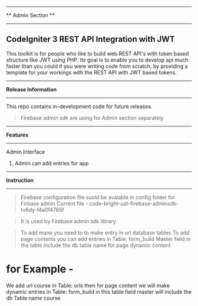 
*******************************
** Admin Section **
*********************************
## CodeIgniter 3 REST API Integration with JWT
This toolkit is for people who like to build web REST API's with token based structure like JWT using PHP. Its goal is to enable you to develop api much faster than you could if you were writing code from scratch, by providing a template for your workings with the REST API with JWT based tokens.

*********************
**Release Information**
*********************
This repo contains in-development code for future releases.

>Firebase admin sdk are using for Admin section separately 

*********
**Features**
*********

Admin Interface 
1. Admin can add entries for app
***********
**Instruction**
***********


>Firebase configuration file suold be avaiable in config folder for Firbase admin 
Current file - code-bright-uat-firebase-adminsdk-tv6dy-f4a0f4765f

>It is used by Firebase admin sdk library 


> To add mane you need to to make entry in url database tables
> To add page contents you can add entries in Table: form_build
> Master field in the table include the db table name for page dynamic content 

# for Example -

We add url course in Table: urls
then for page content we will make dynamic entries in Table: form_build 
in this table field master will include the db Table name course 





